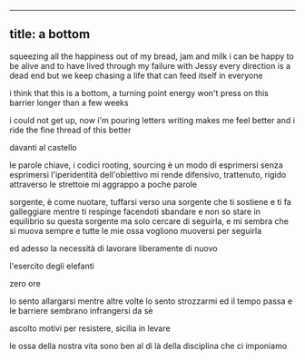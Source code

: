 ----
title: a bottom
----

squeezing all the happiness out of my bread, jam and milk
i can be happy to be alive and to have lived through my failure with Jessy
every direction is a dead end but we keep chasing
a life that can feed itself in everyone

i think that this is a bottom, a turning point
energy won't press on this barrier longer than a few weeks

i could not get up, now i'm pouring letters
writing makes me feel better
and i ride the fine thread of this better

davanti al castello

le parole chiave, i codici
rooting, sourcing
è un modo di esprimersi senza esprimersi
l'iperidentità dell'obiettivo
mi rende difensivo, trattenuto, rigido
attraverso le strettoie mi aggrappo a poche parole

sorgente, è come nuotare, tuffarsi verso una sorgente
che ti sostiene e ti fa galleggiare mentre ti respinge
facendoti sbandare
e non so stare in equilibrio su questa sorgente
ma solo cercare di seguirla, e mi sembra che si muova sempre
e tutte le mie ossa vogliono muoversi per seguirla

ed adesso la necessità di lavorare liberamente di nuovo

l'esercito degli elefanti

zero ore

lo sento allargarsi
mentre altre volte lo sento strozzarmi
ed il tempo passa e le barriere sembrano infrangersi da sè

ascolto motivi per resistere, sicilia in levare

le ossa della nostra vita sono ben al di là della disciplina che ci imponiamo
